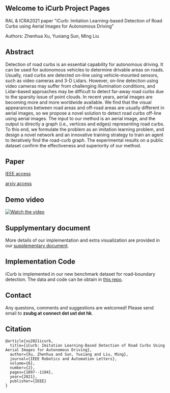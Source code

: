 ## Welcome to iCurb Project Pages

RAL & ICRA2021 paper "iCurb: Imitation Learning-based Detection of Road Curbs using Aerial Images for Autonomous Driving"

Authors: Zhenhua Xu, Yuxiang Sun, Ming Liu

## Abstract

Detection of road curbs is an essential capability for autonomous driving. It can be used for autonomous vehicles to determine drivable areas on roads. Usually, road curbs are detected on-line using vehicle-mounted sensors, such as video cameras and 3-D Lidars. However, on-line detection using video cameras may suffer from challenging illumination conditions, and Lidar-based approaches may be difficult to detect far-away road curbs due to the sparsity issue of point clouds. In recent years, aerial images are becoming more and more worldwide available. We find that the visual appearances between road areas and off-road areas are usually different in aerial images, so we propose a novel solution to detect road curbs off-line using aerial images. The input to our method is an aerial image, and the output is directly a graph (i.e., vertices and edges) representing road curbs. To this end, we formulate the problem as an imitation learning problem, and design a novel network and an innovative training strategy to train an agent to iteratively find the road-curb graph. The experimental results on a public dataset confirm the effectiveness and superiority of our method.

## Paper
[IEEE access](https://ieeexplore.ieee.org/document/9345473)

[arxiv access](https://arxiv.org/abs/2103.17118)

## Demo video
[![Watch the video](https://img.youtube.com/vi/fMhcZm_MPUE/0.jpg)](https://youtu.be/fMhcZm_MPUE)

## Supplymentary document
More details of our implementation and extra visualization are provided in our [supplementary document](https://github.com/TonyXuQAQ/iCurb/blob/main/2020_RAL_ICRA_supplementary_V3.pdf).

## Implementation Code
iCurb is implemented in our new benchmark dataset for road-boundary detection. The data and code can be obtain in [this repo](https://github.com/TonyXuQAQ/Topo-boundary/tree/master/graph_based_baselines/iCurb).

## Contact
Any questons, comments and suggestions are welcomed! Please send email to **zxubg at connect dot ust dot hk**.

## Citation
```
@article{xu2021icurb,
  title={iCurb: Imitation Learning-Based Detection of Road Curbs Using Aerial Images for Autonomous Driving},
  author={Xu, Zhenhua and Sun, Yuxiang and Liu, Ming},
  journal={IEEE Robotics and Automation Letters},
  volume={6},
  number={2},
  pages={1097--1104},
  year={2021},
  publisher={IEEE}
}
```
